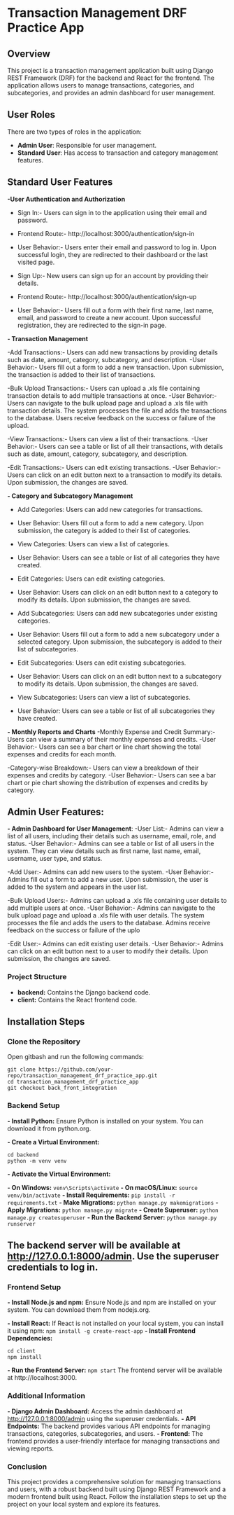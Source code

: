 # Transaction Management DRF Practice App

## Overview

This project is a transaction management application built using Django REST Framework (DRF) for the backend and React for the frontend. The application allows users to manage transactions, categories, and subcategories, and provides an admin dashboard for user management.
## User Roles

There are two types of roles in the application:

- **Admin User**: Responsible for user management.
- **Standard User**: Has access to transaction and category management features.

## Standard User Features

**-User Authentication and Authorization**
- Sign In:-  Users can sign in to the application using their email and password.
- Frontend Route:-  http://localhost:3000/authentication/sign-in
- User Behavior:-  Users enter their email and password to log in. Upon successful login, they are redirected to their dashboard or the last visited page.

- Sign Up:-  New users can sign up for an account by providing their details.
- Frontend Route:-  http://localhost:3000/authentication/sign-up
- User Behavior:-  Users fill out a form with their first name, last name, email, and password to create a new account. Upon successful registration, they are redirected to the sign-in page.

**- Transaction Management**

-Add Transactions:- Users can add new transactions by providing details such as date, amount, category, subcategory, and description.
-User Behavior:- Users fill out a form to add a new transaction. Upon submission, the transaction is added to their list of transactions.

-Bulk Upload Transactions:- Users can upload a .xls file containing transaction details to add multiple transactions at once.
-User Behavior:- Users can navigate to the bulk upload page and upload a .xls file with transaction details. The system processes the file and adds the transactions to the database. Users receive feedback on the success or failure of the upload.

-View Transactions:- Users can view a list of their transactions.
-User Behavior:- Users can see a table or list of all their transactions, with details such as date, amount, category, subcategory, and description.

-Edit Transactions:- Users can edit existing transactions.
-User Behavior:- Users can click on an edit button next to a transaction to modify its details. Upon submission, the changes are saved.

**- Category and Subcategory Management**

- Add Categories: Users can add new categories for transactions.
- User Behavior: Users fill out a form to add a new category. Upon submission, the category is added to their list of categories.

- View Categories: Users can view a list of categories.
- User Behavior: Users can see a table or list of all categories they have created.

- Edit Categories: Users can edit existing categories.
- User Behavior: Users can click on an edit button next to a category to modify its details. Upon submission, the changes are saved.

- Add Subcategories: Users can add new subcategories under existing categories.
- User Behavior: Users fill out a form to add a new subcategory under a selected category. Upon submission, the subcategory is added to their list of subcategories.

- Edit Subcategories: Users can edit existing subcategories.
- User Behavior: Users can click on an edit button next to a subcategory to modify its details. Upon submission, the changes are saved.

- View Subcategories: Users can view a list of subcategories.
- User Behavior: Users can see a table or list of all subcategories they have created.

**- Monthly Reports and Charts**
-Monthly Expense and Credit Summary:- Users can view a summary of their monthly expenses and credits.
-User Behavior:- Users can see a bar chart or line chart showing the total expenses and credits for each month.

-Category-wise Breakdown:- Users can view a breakdown of their expenses and credits by category.
-User Behavior:- Users can see a bar chart or pie chart showing the distribution of expenses and credits by category.

## Admin User Features:

**- Admin Dashboard for User Management**:
-User List:- Admins can view a list of all users, including their details such as username, email, role, and status.
-User Behavior:- Admins can see a table or list of all users in the system. They can view details such as first name, last name, email, username, user type, and status.

-Add User:- Admins can add new users to the system.
-User Behavior:- Admins fill out a form to add a new user. Upon submission, the user is added to the system and appears in the user list.

-Bulk Upload Users:- Admins can upload a .xls file containing user details to add multiple users at once.
-User Behavior:- Admins can navigate to the bulk upload page and upload a .xls file with user details. The system processes the file and adds the users to the database. Admins receive feedback on the success or failure of the uplo

-Edit User:- Admins can edit existing user details.
-User Behavior:- Admins can click on an edit button next to a user to modify their details. Upon submission, the changes are saved.

### Project Structure
- **backend:** Contains the Django backend code.
- **client:** Contains the React frontend code.

## Installation Steps

### Clone the Repository
Open gitbash and run the following commands:
```
git clone https://github.com/your-repo/transaction_management_drf_practice_app.git
cd transaction_management_drf_practice_app
git checkout back_front_integration
```
### Backend Setup
**- Install Python:**
Ensure Python is installed on your system. You can download it from python.org.

**- Create a Virtual Environment:**
```
cd backend
python -m venv venv
```
**- Activate the Virtual Environment:**

**- On Windows:**
`venv\Scripts\activate`
**- On macOS/Linux:**
`source venv/bin/activate`
**- Install Requirements:**
`pip install -r requirements.txt`
**- Make Migrations:**
`python manage.py makemigrations`
**- Apply Migrations:**
`python manage.py migrate`
**- Create Superuser:**
`python manage.py createsuperuser`
**- Run the Backend Server:**
`python manage.py runserver`

## The backend server will be available at http://127.0.0.1:8000/admin. Use the superuser credentials to log in.

### Frontend Setup
**- Install Node.js and npm:** 
Ensure Node.js and npm are installed on your system. You can download them from nodejs.org.

**- Install React:**
If React is not installed on your local system, you can install it using npm:
`npm install -g create-react-app`
**- Install Frontend Dependencies:**
```
cd client
npm install
```
**- Run the Frontend Server:**
`npm start`
The frontend server will be available at http://localhost:3000.


### Additional Information
**- Django Admin Dashboard:** Access the admin dashboard at http://127.0.0.1:8000/admin using the superuser credentials.
**- API Endpoints:** The backend provides various API endpoints for managing transactions, categories, subcategories, and users.
**- Frontend:** The frontend provides a user-friendly interface for managing transactions and viewing reports.

### Conclusion
This project provides a comprehensive solution for managing transactions and users, with a robust backend built using Django REST Framework and a modern frontend built using React. Follow the installation steps to set up the project on your local system and explore its features.

